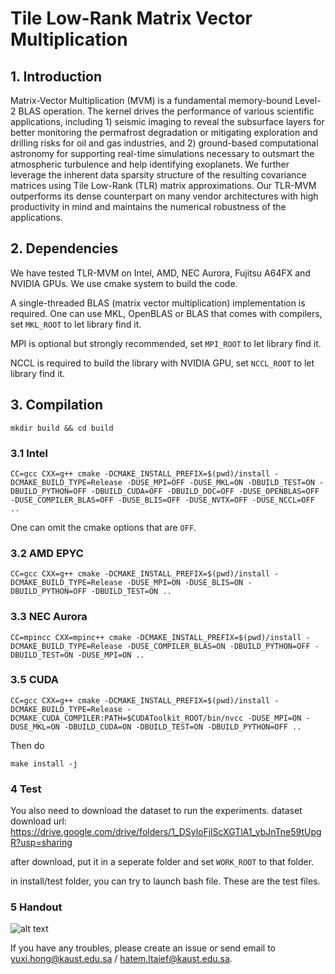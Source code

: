 # Tile Low-Rank Matrix Vector Multiplication

## 1. Introduction

Matrix-Vector Multiplication (MVM) is a fundamental memory-bound Level-2 BLAS operation. The kernel drives the performance of various scientific applications, 
including 1) seismic imaging to reveal the subsurface layers for better monitoring the permafrost degradation or mitigating exploration and drilling risks for oil 
and gas industries, and 2) ground-based computational astronomy for supporting real-time simulations necessary to outsmart the atmospheric turbulence and help 
identifying exoplanets. We further leverage the inherent data sparsity structure of the resulting covariance matrices using Tile Low-Rank (TLR) matrix 
approximations. Our TLR-MVM outperforms its dense counterpart on many vendor architectures with high productivity in mind and maintains the numerical robustness of 
the applications.  

## 2. Dependencies  

We have tested TLR-MVM on Intel, AMD, NEC Aurora, Fujitsu A64FX and NVIDIA GPUs. We use cmake system to build the code.

A single-threaded BLAS (matrix vector multiplication) implementation is required. One can use MKL, OpenBLAS or BLAS that comes with compilers, set `MKL_ROOT` to let library find it.

MPI is optional but strongly recommended, set `MPI_ROOT` to let library find it.

NCCL is required to build the library with NVIDIA GPU, set `NCCL_ROOT` to let library find it. 

## 3. Compilation

    mkdir build && cd build

### 3.1 Intel

    CC=gcc CXX=g++ cmake -DCMAKE_INSTALL_PREFIX=$(pwd)/install -DCMAKE_BUILD_TYPE=Release -DUSE_MPI=OFF -DUSE_MKL=ON -DBUILD_TEST=ON -DBUILD_PYTHON=OFF -DBUILD_CUDA=OFF -DBUILD_DOC=OFF -DUSE_OPENBLAS=OFF -DUSE_COMPILER_BLAS=OFF -DUSE_BLIS=OFF -DUSE_NVTX=OFF -DUSE_NCCL=OFF ..

One can omit the cmake options that are `OFF`.

### 3.2 AMD EPYC

    CC=gcc CXX=g++ cmake -DCMAKE_INSTALL_PREFIX=$(pwd)/install -DCMAKE_BUILD_TYPE=Release -DUSE_MPI=ON -DUSE_BLIS=ON -DBUILD_PYTHON=OFF -DBUILD_TEST=ON ..

### 3.3 NEC Aurora
    
    CC=mpincc CXX=mpinc++ cmake -DCMAKE_INSTALL_PREFIX=$(pwd)/install -DCMAKE_BUILD_TYPE=Release -DUSE_COMPILER_BLAS=ON -DBUILD_PYTHON=OFF -DBUILD_TEST=ON -DUSE_MPI=ON ..

### 3.5 CUDA

    CC=gcc CXX=g++ cmake -DCMAKE_INSTALL_PREFIX=$(pwd)/install -DCMAKE_BUILD_TYPE=Release -DCMAKE_CUDA_COMPILER:PATH=$CUDAToolkit_ROOT/bin/nvcc -DUSE_MPI=ON -DUSE_MKL=ON -DBUILD_CUDA=ON -DBUILD_TEST=ON -DBUILD_PYTHON=OFF ..

Then do 

    make install -j

### 4 Test
You also need to download the dataset to run the experiments.
dataset download url:
https://drive.google.com/drive/folders/1_DSyloFjlScXGTlA1_ybJnTne59tUpgR?usp=sharing

after download, put it in a seperate folder and set `WORK_ROOT` to that folder.

in install/test folder, you can try to launch bash file. 
These are the test files.

### 5 Handout

![alt text](https://github.com/ecrc/tlrmvm/blob/master/doxygen/handsout.png)

If you have any troubles, please create an issue or 
send email to yuxi.hong@kaust.edu.sa / hatem.ltaief@kaust.edu.sa.
